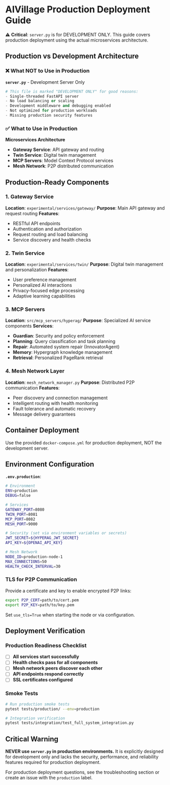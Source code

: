 # AIVillage Production Deployment Guide

⚠️ **Critical**: `server.py` is for DEVELOPMENT ONLY. This guide covers production deployment using the actual microservices architecture.

## Production vs Development Architecture

### ❌ **What NOT to Use in Production**

**`server.py`** - Development Server Only
```python
# This file is marked "DEVELOPMENT ONLY" for good reasons:
- Single-threaded FastAPI server
- No load balancing or scaling
- Development middleware and debugging enabled
- Not optimized for production workloads
- Missing production security features
```

### ✅ **What to Use in Production**

**Microservices Architecture**
- **Gateway Service**: API gateway and routing
- **Twin Service**: Digital twin management
- **MCP Servers**: Model Context Protocol services
- **Mesh Network**: P2P distributed communication

## Production-Ready Components

### 1. **Gateway Service** 
**Location**: `experimental/services/gateway/`
**Purpose**: Main API gateway and request routing
**Features**:
- RESTful API endpoints
- Authentication and authorization
- Request routing and load balancing
- Service discovery and health checks

### 2. **Twin Service**
**Location**: `experimental/services/twin/`
**Purpose**: Digital twin management and personalization
**Features**:
- User preference management
- Personalized AI interactions
- Privacy-focused edge processing
- Adaptive learning capabilities

### 3. **MCP Servers**
**Location**: `src/mcp_servers/hyperag/`
**Purpose**: Specialized AI service components
**Services**:
- **Guardian**: Security and policy enforcement
- **Planning**: Query classification and task planning
- **Repair**: Automated system repair (InnovatorAgent)
- **Memory**: Hypergraph knowledge management
- **Retrieval**: Personalized PageRank retrieval

### 4. **Mesh Network Layer**
**Location**: `mesh_network_manager.py`
**Purpose**: Distributed P2P communication
**Features**:
- Peer discovery and connection management
- Intelligent routing with health monitoring
- Fault tolerance and automatic recovery
- Message delivery guarantees

## Container Deployment

Use the provided `docker-compose.yml` for production deployment, NOT the development server.

## Environment Configuration

**`.env.production`**:
```bash
# Environment
ENV=production
DEBUG=false

# Services
GATEWAY_PORT=8080
TWIN_PORT=8081
MCP_PORT=8082
MESH_PORT=9000

# Security (set via environment variables or secrets)
JWT_SECRET=${HYPERAG_JWT_SECRET}
API_KEY=${OPENAI_API_KEY}

# Mesh Network
NODE_ID=production-node-1
MAX_CONNECTIONS=50
HEALTH_CHECK_INTERVAL=30
```

### TLS for P2P Communication

Provide a certificate and key to enable encrypted P2P links:

```bash
export P2P_CERT=path/to/cert.pem
export P2P_KEY=path/to/key.pem
```

Set `use_tls=True` when starting the node or via configuration.

## Deployment Verification

### **Production Readiness Checklist**

- [ ] **All services start successfully**
- [ ] **Health checks pass for all components**
- [ ] **Mesh network peers discover each other**
- [ ] **API endpoints respond correctly**
- [ ] **SSL certificates configured**

### **Smoke Tests**

```bash
# Run production smoke tests
pytest tests/production/ --env=production

# Integration verification
pytest tests/integration/test_full_system_integration.py
```

## Critical Warning

**NEVER use `server.py` in production environments.** It is explicitly designed for development only and lacks the security, performance, and reliability features required for production deployment.

For production deployment questions, see the troubleshooting section or create an issue with the `production` label.
